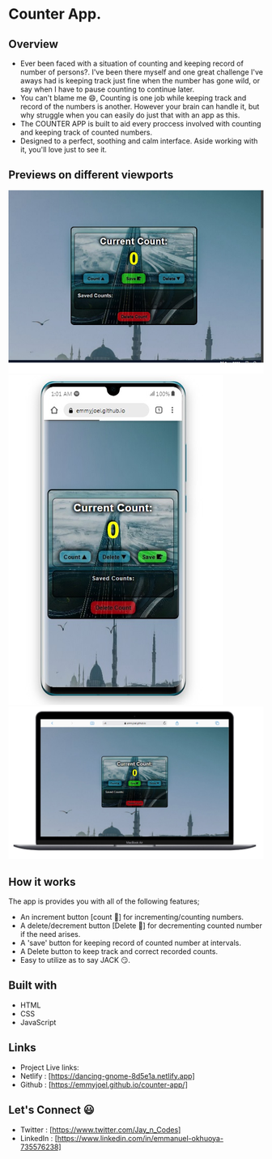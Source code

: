 # Counter App.

## Overview

- Ever been faced with a situation of counting and keeping record of number of persons?. I've been there myself and one great challenge I've aways had is keeping track just fine when the number has gone wild, or say when I have to pause counting to continue later. 
- You can't blame me 😄, Counting is one job while keeping track and record of the numbers is another. However your brain can handle it, but why struggle when you can easily do just that with an app as this.
- The COUNTER APP is built to aid every proccess involved with counting and keeping track of counted numbers.
- Designed to a perfect, soothing and calm interface. Aside working with it, you'll love just to see it.


## Previews on different viewports

<img src="./images/counter-app.jpg">
<img src="./images/counter-mobile.jpg">
<img src="./images/counter-macbook.jpg">

## How it works

 The app is provides you with all of the following features;

- An increment button [count 🔺] for incrementing/counting numbers.
- A delete/decrement button [Delete 🔻] for decrementing counted number if the need arises.
- A 'save' button for keeping record of counted number at intervals.
- A Delete button to keep track and correct recorded counts.
- Easy to utilize as to say JACK 😏.

## Built with

- HTML
- CSS
- JavaScript

## Links
- Project Live links:
- Netlify : [https://dancing-gnome-8d5e1a.netlify.app]
- Github : [https://emmyjoel.github.io/counter-app/]

## Let's Connect 😃 

- Twitter : [https://www.twitter.com/Jay_n_Codes]
- LinkedIn : [https://www.linkedin.com/in/emmanuel-okhuoya-735576238]